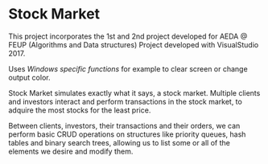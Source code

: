 # Stock Market 

This project incorporates the 1st and 2nd project developed for AEDA @ FEUP (Algorithms and Data structures)
Project developed with VisualStudio 2017. 

Uses *Windows specific functions* for example to clear screen or change output color.

Stock Market simulates exactly what it says, a stock market.
Multiple clients and investors interact and perform transactions in the stock market, to adquire the most stocks for the least price.

Between clients, investors, their transactions and their orders, we can perform basic CRUD operations on structures like priority queues, hash tables and binary search trees, allowing us to list some or all of the elements we desire and modify them.